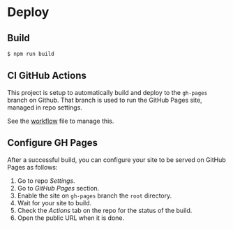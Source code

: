 # Deploy


## Build

```sh
$ npm run build
```


## CI GitHub Actions

This project is setup to automatically build and deploy to the `gh-pages` branch on Github. That branch is used to run the GitHub Pages site, managed in repo settings.

See the [workflow](/.github/workflows/main.yml) file to manage this.


## Configure GH Pages

After a successful build, you can configure your site to be served on GitHub Pages as follows:

1. Go to repo _Settings_.
1. Go to _GitHub Pages_ section.
1. Enable the site on `gh-pages` branch the `root` directory.
1. Wait for your site to build.
1. Check the _Actions_ tab on the repo for the status of the build.
1. Open the public URL when it is done.
